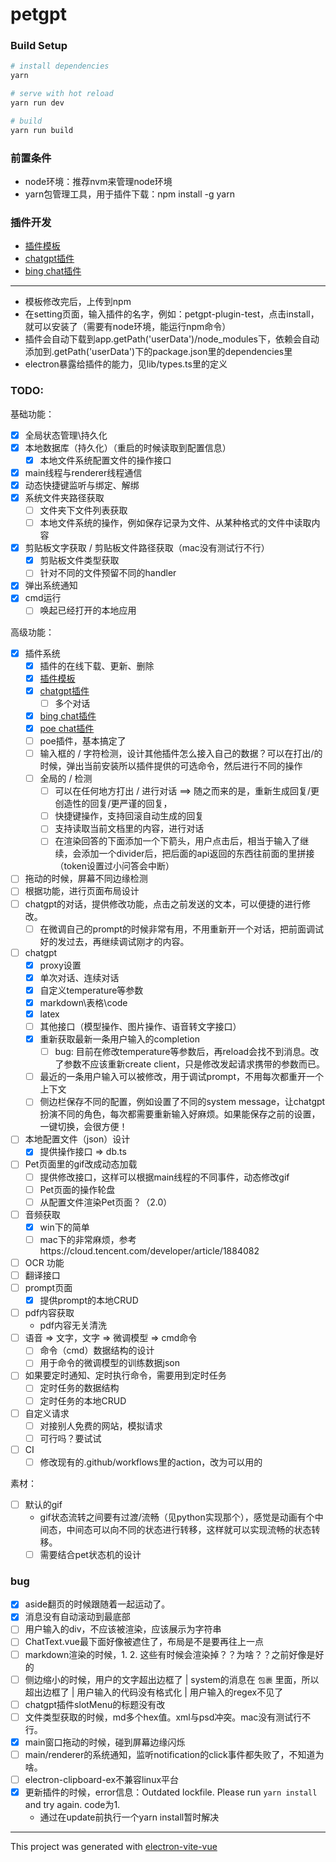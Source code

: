# petgpt



### Build Setup

``` bash
# install dependencies
yarn

# serve with hot reload
yarn run dev

# build
yarn run build
```
### 前置条件
- node环境：推荐nvm来管理node环境
- yarn包管理工具，用于插件下载：npm install -g yarn


### 插件开发
- [插件模板](https://www.npmjs.com/package/petgpt-plugin-template)
- [chatgpt插件](https://www.npmjs.com/package/petgpt-plugin-chatgpt)
- [bing chat插件](https://www.npmjs.com/package/petgpt-plugin-bing-chat)

---

- 模板修改完后，上传到npm
- 在setting页面，输入插件的名字，例如：petgpt-plugin-test，点击install，就可以安装了（需要有node环境，能运行npm命令）
- 插件会自动下载到app.getPath('userData')/node_modules下，依赖会自动添加到.getPath('userData')下的package.json里的dependencies里
- electron暴露给插件的能力，见lib/types.ts里的定义

### TODO:
基础功能：
- [x] 全局状态管理\持久化
- [x] 本地数据库（持久化）（重启的时候读取到配置信息）
  - [x] 本地文件系统配置文件的操作接口
- [x] main线程与renderer线程通信
- [x] 动态快捷键监听与绑定、解绑
- [x] 系统文件夹路径获取
  - [ ] 文件夹下文件列表获取
  - [ ] 本地文件系统的操作，例如保存记录为文件、从某种格式的文件中读取内容
- [x] 剪贴板文字获取 / 剪贴板文件路径获取（mac没有测试行不行）
  - [x] 剪贴板文件类型获取
  - [ ] 针对不同的文件预留不同的handler
- [x] 弹出系统通知 
- [x] cmd运行
  - [ ] 唤起已经打开的本地应用

高级功能：
- [x] 插件系统
  - [x] 插件的在线下载、更新、删除 
  - [x] [插件模板](https://www.npmjs.com/package/petgpt-plugin-template)
  - [x] [chatgpt插件](https://www.npmjs.com/package/petgpt-plugin-chatgpt)
    - [ ] 多个对话
  - [x] [bing chat插件](https://www.npmjs.com/package/petgpt-plugin-bing-chat)
  - [x] [poe chat插件](https://www.npmjs.com/package/poe-node-api)
  - [ ] poe插件，基本搞定了
  - [ ] 输入框的 / 字符检测，设计其他插件怎么接入自己的数据？可以在打出/的时候，弹出当前安装所以插件提供的可选命令，然后进行不同的操作
  - [ ] 全局的 / 检测
    - [ ] 可以在任何地方打出 / 进行对话 ==> 随之而来的是，重新生成回复/更创造性的回复/更严谨的回复，
    - [ ] 快捷键操作，支持回滚自动生成的回复
    - [ ] 支持读取当前文档里的内容，进行对话
    - [ ] 在渲染回答的下面添加一个下箭头，用户点击后，相当于输入了继续，会添加一个divider后，把后面的api返回的东西往前面的里拼接（token设置过小问答会中断）
- [ ] 拖动的时候，屏幕不同边缘检测
- [ ] 根据功能，进行页面布局设计
- [ ] chatgpt的对话，提供修改功能，点击之前发送的文本，可以便捷的进行修改。
  - [ ] 在微调自己的prompt的时候非常有用，不用重新开一个对话，把前面调试好的发过去，再继续调试刚才的内容。
- [ ] chatgpt
  - [x] proxy设置
  - [x] 单次对话、连续对话
  - [x] 自定义temperature等参数
  - [x] markdown\表格\code
  - [x] latex
  - [ ] 其他接口（模型操作、图片操作、语音转文字接口）
  - [x] 重新获取最新一条用户输入的completion
    - [ ] bug: 目前在修改temperature等参数后，再reload会找不到消息。改了参数不应该重新create client，只是修改发起请求携带的参数而已。
  - [ ] 最近的一条用户输入可以被修改，用于调试prompt，不用每次都重开一个上下文
  - [ ] 侧边栏保存不同的配置，例如设置了不同的system message，让chatgpt扮演不同的角色，每次都需要重新输入好麻烦。如果能保存之前的设置，一键切换，会很方便！
- [ ] 本地配置文件（json）设计
  - [x] 提供操作接口 => db.ts
- [ ] Pet页面里的gif改成动态加载
  - [ ] 提供修改接口，这样可以根据main线程的不同事件，动态修改gif
  - [ ] Pet页面的操作轮盘
  - [ ] 从配置文件渲染Pet页面？（2.0）
- [ ] 音频获取
  - [x] win下的简单
  - [ ] mac下的非常麻烦，参考https://cloud.tencent.com/developer/article/1884082
- [ ] OCR 功能
- [ ] 翻译接口
- [ ] prompt页面 
  - [x] 提供prompt的本地CRUD
- [ ] pdf内容获取
  - pdf内容无关清洗
- [ ] 语音 => 文字，文字 => 微调模型 => cmd命令
  - [ ] 命令（cmd）数据结构的设计
  - [ ] 用于命令的微调模型的训练数据json
- [ ] 如果要定时通知、定时执行命令，需要用到定时任务
  - [ ] 定时任务的数据结构
  - [ ] 定时任务的本地CRUD
- [ ] 自定义请求
  - [ ] 对接别人免费的网站，模拟请求
  - [ ] 可行吗？要试试
- [ ] CI
  - [ ] 修改现有的.github/workflows里的action，改为可以用的

素材：
- [ ] 默认的gif
  - gif状态流转之间要有过渡/流畅（见python实现那个），感觉是动画有个中间态，中间态可以向不同的状态进行转移，这样就可以实现流畅的状态转移。
  - [ ] 需要结合pet状态机的设计
### bug
- [x] aside翻页的时候跟随着一起运动了。
- [x] 消息没有自动滚动到最底部
- [ ] 用户输入的div，不应该被渲染，应该展示为字符串
- [ ] ChatText.vue最下面好像被遮住了，布局是不是要再往上一点
- [ ] markdown渲染的时候，1. 2. 这些有时候会渲染掉？？为啥？？之前好像是好的
- [ ] 侧边缩小的时候，用户的文字超出边框了 | system的消息在 `包裹` 里面，所以超出边框了 | 用户输入的代码没有格式化 | 用户输入的regex不见了 
- [ ] chatgpt插件slotMenu的标题没有改
- [ ] 文件类型获取的时候，md多个hex值。xml与psd冲突。mac没有测试行不行。
- [x] main窗口拖动的时候，碰到屏幕边缘闪烁
- [ ] main/renderer的系统通知，监听notification的click事件都失败了，不知道为啥。
- [ ] electron-clipboard-ex不兼容linux平台
- [x] 更新插件的时候，error信息：Outdated lockfile. Please run `yarn install` and try again. code为1.
  - 通过在update前执行一个yarn install暂时解决
---

This project was generated with [electron-vite-vue](https://github.com/electron-vite/electron-vite-vue)
